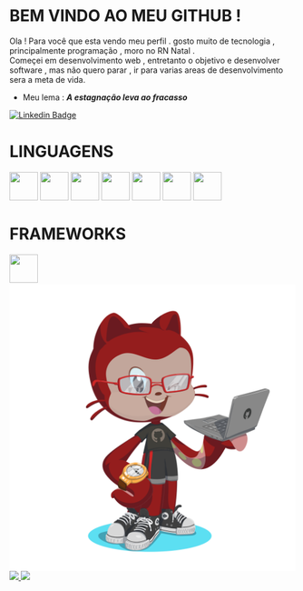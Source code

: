 # BEM VINDO AO MEU GITHUB !

 Ola ! Para você que esta vendo meu perfil . gosto muito de tecnologia , principalmente programação , moro no RN Natal .<br>
 Começei em desenvolvimento web , entretanto o objetivo e desenvolver software , mas não quero parar , ir para varias areas de desenvolvimento sera a meta de vida.
  + Meu lema :
 ***A estagnação leva ao fracasso***
  


[![Linkedin Badge](https://img.shields.io/badge/-Linkedin-blue?style=for-the-badge&logo=Linkedin&logoColor=white&link=https://www.linkedin.com/in/douglas-viktor-martins)](https://www.linkedin.com/in/douglas-viktor-martins)

# LINGUAGENS

<div display="inline-block" width="200px">
<code><img src="https://cdn.jsdelivr.net/gh/devicons/devicon/icons/html5/html5-plain-wordmark.svg" width="50" height="50" /></code>
<code><img src="https://cdn.jsdelivr.net/gh/devicons/devicon/icons/css3/css3-plain-wordmark.svg" width="50" height="50"/></code>
<code><img src="https://cdn.jsdelivr.net/gh/devicons/devicon/icons/javascript/javascript-plain.svg" width="50" height="50"/></code>
<code><img src="https://cdn.jsdelivr.net/gh/devicons/devicon/icons/php/php-original.svg" width="50" height="50"/></code>
<code><img src="https://cdn.jsdelivr.net/gh/devicons/devicon/icons/python/python-original-wordmark.svg" width="50" height="50" /></code>
<code><img src="https://cdn.jsdelivr.net/gh/devicons/devicon/icons/mysql/mysql-original-wordmark.svg" width="50" height="50"/></code>
<code><img src="https://cdn.jsdelivr.net/gh/devicons/devicon/icons/csharp/csharp-original.svg" width="50" height="50"/></code>
</div>

# FRAMEWORKS

<div display="inline-block">
<code><img src="https://cdn.jsdelivr.net/gh/devicons/devicon/icons/bootstrap/bootstrap-original-wordmark.svg" width="50" height="50" /></code>
          
</div>

<img align="right" width="550px" src="octocat-1682385018800.png">  

<br>

<div>
<a href="https://github.com/DougVikt">
<img height="180em" src="https://github-readme-stats.vercel.app/api/top-langs/?username=DougVikt&layout=compact&langs_count=7&theme=dracula" />
<img height="180em" src="https://github-readme-stats.vercel.app/api?username=DougVikt&show_icons=true&theme=dracula&include_all_commits=true&count_private=true"/>
</div>

